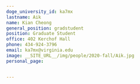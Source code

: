 ```yaml
---
doge_university_id: ka7mx
lastname: Aik
name: Kian Cheong
general_position: gradstudent
position: Graduate Student
office: 402 Kerchof Hall
phone: 434-924-3796 
email: ka7mx@virginia.edu
image: __SITE_URL__/img/people/2020-fall/Aik.jpg
personal_page:


---
```


